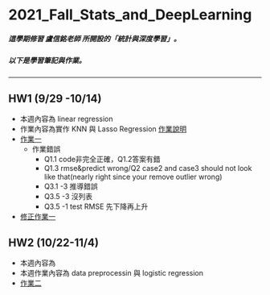 # 2021_Fall_Stats_and_DeepLearning
##### 這學期修習 盧信銘老師 所開設的「統計與深度學習」。  
##### 以下是學習筆記與作業。
---
## HW1 (9/29 -10/14)
* 本週內容為 linear regression  
* 作業內容為實作 KNN 與 Lasso Regression  [作業說明](https://github.com/stephanie0324/2021_Fall_Stats_and_DeepLearning/blob/main/HW1/hw1_qonlyv6_2021fall.ipynb)
* [作業一](https://github.com/stephanie0324/2021_Fall_Stats_and_DeepLearning/blob/main/HW1/r10725046_HW1.ipynb)
  * 作業錯誤
    * Q1.1 code非完全正確，Q1.2答案有錯
    * Q1.3 rmse&predict wrong/Q2 case2 and case3 should not look like that(nearly right since your remove outlier wrong)
    * Q3.1 -3 推導錯誤
    * Q3.5 -3 沒列表
    * Q3.5 -1 test RMSE 先下降再上升 
* [修正作業一](https://github.com/stephanie0324/2021_Fall_Stats_and_DeepLearning/blob/main/HW1/hw1_b07703093_翁如萱-1.ipynb)

## HW2 (10/22-11/4)
* 本週內容為 
* 本週作業內容為 data preprocessin 與 logistic regression
* [作業二](https://github.com/stephanie0324/2021_Fall_Stats_and_DeepLearning/blob/main/HW2/SDL_HW2.ipynb)
